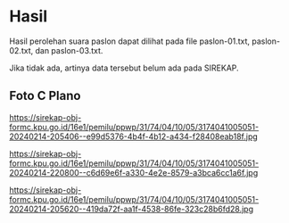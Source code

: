 # Hasil

Hasil perolehan suara paslon dapat dilihat pada file paslon-01.txt, paslon-02.txt, dan paslon-03.txt.

Jika tidak ada, artinya data tersebut belum ada pada SIREKAP.

## Foto C Plano

https://sirekap-obj-formc.kpu.go.id/16e1/pemilu/ppwp/31/74/04/10/05/3174041005051-20240214-205406--e99d5376-4b4f-4b12-a434-f28408eab18f.jpg

https://sirekap-obj-formc.kpu.go.id/16e1/pemilu/ppwp/31/74/04/10/05/3174041005051-20240214-220800--c6d69e6f-a330-4e2e-8579-a3bca6cc1a6f.jpg

https://sirekap-obj-formc.kpu.go.id/16e1/pemilu/ppwp/31/74/04/10/05/3174041005051-20240214-205620--419da72f-aa1f-4538-86fe-323c28b6fd28.jpg

